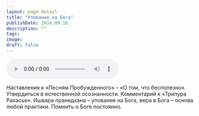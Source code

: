 ```yaml
---
layout: page-detail
title: "Упование на Бога"
publishDate: 2014.09.16
description: ""
tags:
image:
draft: false
---
```


<audio title="2014.09.16 - Упование на Бога.mp3" src="/upload/iblock/cfe/cfe7bf96c43676c26df707ff25668ac2.mp3" controls=""></audio>

 Наставления к «Песням Пробужденного» – «О том, что бесполезно». Утвердиться в естественной осознанности. Комментарий к «Трипура Рахасье». Ишвара пранидхана – упование на Бога, вера в Бога – основа любой практики. Помнить о Боге постоянно. 

  
